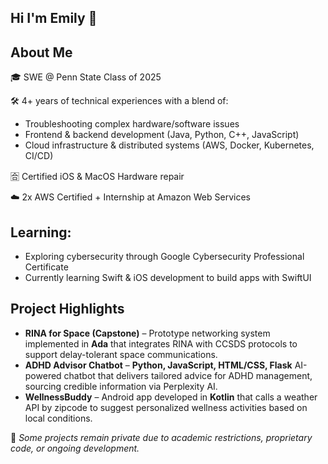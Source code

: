 ## Hi I'm Emily 👋

## About Me
🎓 SWE @ Penn State Class of 2025

🛠️ 4+ years of technical experiences with a blend of:
- Troubleshooting complex hardware/software issues
- Frontend & backend development (Java, Python, C++, JavaScript)
- Cloud infrastructure & distributed systems (AWS, Docker, Kubernetes, CI/CD)

🈴 Certified iOS & MacOS Hardware repair

☁️ 2x AWS Certified + Internship at Amazon Web Services

## Learning:
- Exploring cybersecurity through Google Cybersecurity Professional Certificate
- Currently learning Swift & iOS development to build apps with SwiftUI  

## Project Highlights
- **RINA for Space (Capstone)** – Prototype networking system implemented in **Ada** that integrates RINA with CCSDS protocols to support delay-tolerant space communications.  
- **ADHD Advisor Chatbot** – **Python, JavaScript, HTML/CSS, Flask** AI-powered chatbot that delivers tailored advice for ADHD management, sourcing credible information via Perplexity AI.  
- **WellnessBuddy** – Android app developed in **Kotlin** that calls a weather API by zipcode to suggest personalized wellness activities based on local conditions.  

📌 *Some projects remain private due to academic restrictions, proprietary code, or ongoing development.*
